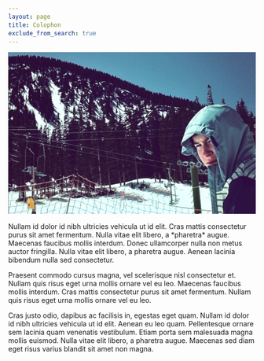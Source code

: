 ```yaml
---
layout: page
title: Colophon
exclude_from_search: true
---
```

![Devin Halladay](/uploads/2013/10/devin.jpg)

<p class="lead">Nullam id dolor id nibh ultricies vehicula ut id elit. Cras mattis consectetur purus sit amet fermentum. Nulla vitae elit libero, a *pharetra* augue. Maecenas faucibus mollis interdum. Donec ullamcorper nulla non metus auctor fringilla. Nulla vitae elit libero, a pharetra augue. Aenean lacinia bibendum nulla sed consectetur.</p>

Praesent commodo cursus magna, vel scelerisque nisl consectetur et. Nullam quis risus eget urna mollis ornare vel eu leo. Maecenas faucibus mollis interdum. Cras mattis consectetur purus sit amet fermentum. Nullam quis risus eget urna mollis ornare vel eu leo.

Cras justo odio, dapibus ac facilisis in, egestas eget quam. Nullam id dolor id nibh ultricies vehicula ut id elit. Aenean eu leo quam. Pellentesque ornare sem lacinia quam venenatis vestibulum. Etiam porta sem malesuada magna mollis euismod. Nulla vitae elit libero, a pharetra augue. Maecenas sed diam eget risus varius blandit sit amet non magna.
